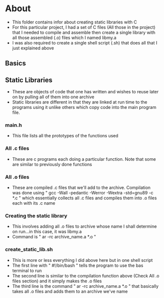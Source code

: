 # About
- This folder contains infor about creating static libraries with C
- For this particular project, I had a set of C files (All those in the project) that I needed to compile and assemble then create a single library with all those assembled (.o) files which I named libmy.a
- I was also required to create a single shell script (.sh) that does all that I just explained above

## Basics
## Static Libraries
- These are objects of code that one has written and wishes to reuse later on by pulling all of them into one archive
- Static libraries are different in that they are linked at run time to the programs using it unlike others which copy code into the main program file.

### main.h
- This file lists all the prototypes of the functions used

### All .c files
- These are c programs each doing a particular function. Note that some are similar to previously done functions

### All .o files
- These are compiled .c files that we'll add to the archive. Compilation was done using " gcc -Wall -pedantic -Werror -Wextra -std=gnu89 -c *.c  " which essentially collects all .c files and compiles them into .o files each with its .c name

### Creating the static library
- This involves adding all .o files to archive whose name I shall determine on run...in this case, it was libmy.a
- Command is " ar -rc archive_name.a *.o "

### create_static_lib.sh
- This is more or less everything I did above here but in one shell script
- The first line with " #!/bin/bash  " tells the program to use the bas terminal to run
- The second line is similar to the compilation function above (Check All .o files section) and it simply makes the .o files
- The third line is the command " ar -rc archive_name.a *.o  " that basically takes all .o files and adds them to an archive we've name
